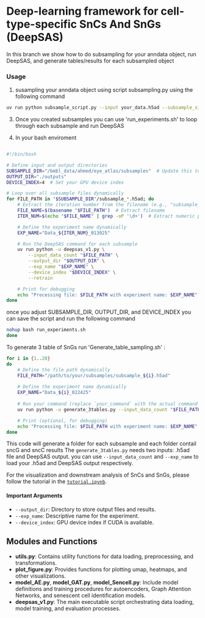 # Deep-learning framework for cell-type-specific SnCs And SnGs (DeepSAS)
In this branch we show how to do subsampling for your anndata object, run DeepSAS, and generate tables/results for each subsampled object


### Usage

1. susampling your anndata object using script subsampling.py using the following command

```bash
uv run python subsample_script.py --input your_data.h5ad --subsample_size 30000 --output ./subsamples
```
3. Once you created subsamples you can use 'run_experiments.sh' to loop through each subsample and run DeepSAS

4. In your bash enviroment 

```bash

#!/bin/bash

# Define input and output directories
SUBSAMPLE_DIR="/bmbl_data/ahmed/eye_atlas/subsamples"  # Update this to your subsample directory
OUTPUT_DIR="./outputs"
DEVICE_INDEX=4  # Set your GPU device index

# Loop over all subsample files dynamically
for FILE_PATH in "$SUBSAMPLE_DIR"/subsample_*.h5ad; do
    # Extract the iteration number from the filename (e.g., "subsample_1.h5ad" -> "1")
    FILE_NAME=$(basename "$FILE_PATH")  # Extract filename
    ITER_NUM=$(echo "$FILE_NAME" | grep -oP '\d+')  # Extract numeric part

    # Define the experiment name dynamically
    EXP_NAME="Data_${ITER_NUM}_013025"

    # Run the DeepSAS command for each subsample
    uv run python -u deepsas_v1.py \
        --input_data_count "$FILE_PATH" \
        --output_dir "$OUTPUT_DIR" \
        --exp_name "$EXP_NAME" \
        --device_index "$DEVICE_INDEX" \
        --retrain

    # Print for debugging
    echo "Processing file: $FILE_PATH with experiment name: $EXP_NAME"
done

```
once you adjust SUBSAMPLE_DIR, OUTPUT_DIR, and DEVICE_INDEX you can save the script and run the following command

```bash
nohup bash run_experiments.sh
done
```


To generate 3 table of SnGs run 'Generate_table_sampling.sh' :
```bash
for i in {1..28}
do
    # Define the file path dynamically
    FILE_PATH="/path/to/your/subsamples/subsample_${i}.h5ad"
    
    # Define the experiment name dynamically
    EXP_NAME="Data_${i}_022425"
    
    # Run your command (replace `your_command` with the actual command you want to execute)
    uv run python -u generate_3tables.py --input_data_count "$FILE_PATH" --output_dir ./outputs --exp_name "$FILE_PATH" --device_index 4 --timestamp '022425' --retrain

    # Print (optional, for debugging)
    echo "Processing file: $FILE_PATH with experiment name: $EXP_NAME"
done
```
This code will generate a folder for each subsample and each folder contail sncG and sncC results
The `generate_3tables.py` needs two inputs: .h5ad file and DeepSAS output. you can use `--input_data_count` and `--exp_name` to load your .h5ad and DeepSAS output respectively.

For the visualization and downstream analysis of SnCs and SnGs, please follow the tutorial in the [`tutorial.ipynb`](./tutorial.ipynb).


#### Important Arguments

- `--output_dir`: Directory to store output files and results.
- `--exp_name`: Descriptive name for the experiment.
- `--device_index`: GPU device index if CUDA is available.

## Modules and Functions

- **utils.py**: Contains utility functions for data loading, preprocessing, and transformations.
- **plot_figure.py**: Provides functions for plotting umap, heatmaps, and other visualizations.
- **model_AE.py**, **model_GAT.py**, **model_Sencell.py**: Include model definitions and training procedures for autoencoders, Graph Attention Networks, and senescent cell identification models.
- **deepsas_v1.py**: The main executable script orchestrating data loading, model training, and evaluation processes.
